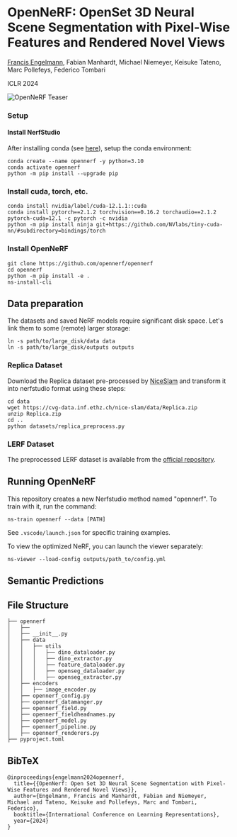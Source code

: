 # OpenNeRF: OpenSet 3D Neural Scene Segmentation with Pixel-Wise Features and Rendered Novel Views

<a href="https://francisengelmann.github.io">Francis Engelmann</a>,
Fabian Manhardt, Michael Niemeyer, Keisuke Tateno, Marc Pollefeys, Federico Tombari

ICLR 2024

![OpenNeRF Teaser](https://opennerf.github.io/static/images/teaser.png)

### Setup

#### Install NerfStudio

After installing conda (see [here](https://docs.anaconda.com/free/miniconda/#quick-command-line-install)), setup the conda environment:

```
conda create --name opennerf -y python=3.10
conda activate opennerf
python -m pip install --upgrade pip
```

### Install cuda, torch, etc.

```
conda install nvidia/label/cuda-12.1.1::cuda
conda install pytorch==2.1.2 torchvision==0.16.2 torchaudio==2.1.2 pytorch-cuda=12.1 -c pytorch -c nvidia
python -m pip install ninja git+https://github.com/NVlabs/tiny-cuda-nn/#subdirectory=bindings/torch
```

### Install OpenNeRF

```
git clone https://github.com/opennerf/opennerf
cd opennerf
python -m pip install -e .
ns-install-cli
```

## Data preparation

The datasets and saved NeRF models require significant disk space.
Let's link them to some (remote) larger storage:
```
ln -s path/to/large_disk/data data
ln -s path/to/large_disk/outputs outputs
```

### Replica Dataset
Download the Replica dataset pre-processed by [NiceSlam](https://pengsongyou.github.io/nice-slam) and transform it into nerfstudio format using these steps:
```
cd data
wget https://cvg-data.inf.ethz.ch/nice-slam/data/Replica.zip
unzip Replica.zip
cd ..
python datasets/replica_preprocess.py
```

### LERF Dataset
The preprocessed LERF dataset is available from the [official repository](https://drive.google.com/drive/folders/1vh0mSl7v29yaGsxleadcj-LCZOE_WEWB).

## Running OpenNeRF

This repository creates a new Nerfstudio method named "opennerf". To train with it, run the command:
```
ns-train opennerf --data [PATH]
```
See `.vscode/launch.json` for specific training examples.

To view the optimized NeRF, you can launch the viewer separately:
```
ns-viewer --load-config outputs/path_to/config.yml
```

## Semantic Predictions


## File Structure

```
├── opennerf
│   ├── 
│   ├── __init__.py
│   ├── data
│   │   ├── utils
│   │   │   ├── dino_dataloader.py
│   │   │   ├── dino_extractor.py
│   │   │   ├── feature_dataloader.py
│   │   │   ├── openseg_dataloader.py
│   │   │   ├── openseg_extractor.py
│   ├── encoders
│   │   ├── image_encoder.py
│   ├── opennerf_config.py
│   ├── opennerf_datamanger.py
│   ├── opennerf_field.py
│   ├── opennerf_fieldheadnames.py
│   ├── opennerf_model.py
│   ├── opennerf_pipeline.py
│   ├── opennerf_renderers.py
├── pyproject.toml
```

## BibTeX
```
@inproceedings{engelmann2024opennerf,
  title={{OpenNerf: Open Set 3D Neural Scene Segmentation with Pixel-Wise Features and Rendered Novel Views}},
  author={Engelmann, Francis and Manhardt, Fabian and Niemeyer, Michael and Tateno, Keisuke and Pollefeys, Marc and Tombari, Federico},
  booktitle={International Conference on Learning Representations},
  year={2024}
}
```
